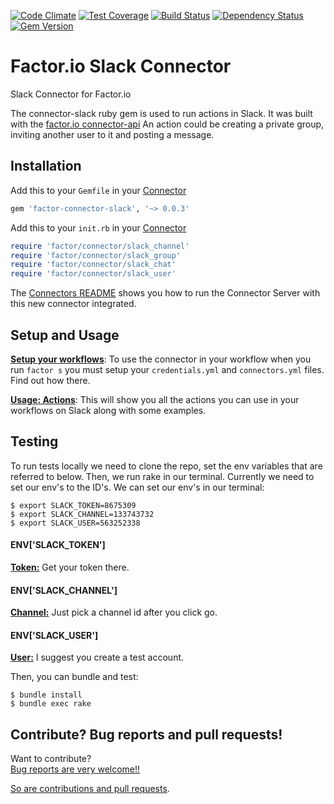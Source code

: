 [![Code Climate](https://codeclimate.com/github/factor-io/connector-slack/badges/gpa.svg)](https://codeclimate.com/github/factor-io/connector-slack)
[![Test Coverage](https://codeclimate.com/github/factor-io/connector-slack/badges/coverage.svg)](https://codeclimate.com/github/factor-io/connector-slack)
[![Build Status](https://travis-ci.org/factor-io/connector-slack.svg)](https://travis-ci.org/factor-io/connector-slack)
[![Dependency Status](https://gemnasium.com/factor-io/connector-slack.svg)](https://gemnasium.com/factor-io/connector-slack)
[![Gem Version](https://badge.fury.io/rb/factor-connector-slack.svg)](http://badge.fury.io/rb/factor-connector-slack)

Factor.io Slack Connector
===============

Slack Connector for Factor.io

The connector-slack ruby gem is used to run actions in Slack. It was built with the [factor.io connector-api](https://github.com/factor-io/connector-api) An action could be creating a private group, inviting another user to it and posting a message.

## Installation
Add this to your `Gemfile` in your [Connector](https://github.com/factor-io/connector)
```ruby
gem 'factor-connector-slack', '~> 0.0.3'
```

Add this to your `init.rb`  in your [Connector](https://github.com/factor-io/connector)

```ruby
require 'factor/connector/slack_channel'
require 'factor/connector/slack_group'
require 'factor/connector/slack_chat'
require 'factor/connector/slack_user'
```

The [Connectors README](https://github.com/factor-io/connector#running) shows you how to run the Connector Server with this new connector integrated.

## Setup and Usage
**[Setup your workflows](https://github.com/factor-io/connector-slack/wiki/Setup-your-Workflows)**: To use the connector in your workflow when you run `factor s` you must setup your `credentials.yml` and `connectors.yml` files. Find out how there.

**[Usage: Actions](https://github.com/factor-io/connector-slack/wiki/Actions)**: This will show you all the actions you can use in your workflows on Slack along with some examples.

## Testing
To run tests locally we need to clone the repo, set the env variables that are referred to below. Then, we run rake in our terminal. Currently we need to set our env's to the ID's. We can set our env's in our terminal:

    $ export SLACK_TOKEN=8675309
    $ export SLACK_CHANNEL=133743732
    $ export SLACK_USER=563252338

#### ENV['SLACK_TOKEN']
**[Token:](https://api.slack.com/)** Get your token there.

#### ENV['SLACK_CHANNEL']
**[Channel:](https://api.slack.com/methods/channels.list/test)** Just pick a channel id after you click go.

#### ENV['SLACK_USER']
**[User:](https://api.slack.com/methods/users.list/test)** I suggest you create a test account.

Then, you can bundle and test:

    $ bundle install
    $ bundle exec rake

## Contribute? Bug reports and pull requests!
Want to contribute?<br>
[Bug reports are very welcome!!](https://github.com/factor-io/connector-slack/issues/new)

[So are contributions and pull requests](https://github.com/factor-io/factor/wiki/Contribution).
